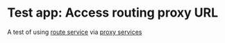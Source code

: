 # Test app: Access routing proxy URL

A test of using [route service][Route service with synchronous execution] via [proxy services][Working with Proxy Services]

[Working with Proxy Services]:https://developers.arcgis.com/documentation/core-concepts/security-and-authentication/working-with-proxies/
[Route service with synchronous execution]:https://developers.arcgis.com/rest/network/api-reference/route-synchronous-service.htm